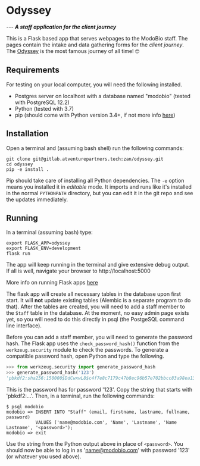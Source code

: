 # Odyssey

--- **_A staff application for the client journey_**

This is a Flask based app that serves webpages to the ModoBio staff. The pages contain the intake and data gathering forms for the _client journey_. The [Odyssey](https://en.wikipedia.org/wiki/Odyssey) is the most famous journey of all time! 🤓

## Requirements

For testing on your local computer, you will need the following installed.

- Postgres server on localhost with a database named "modobio" (tested with PostgreSQL 12.2)
- Python (tested with 3.7)
- pip (should come with Python version 3.4+, if not more info [here](https://pip.pypa.io/en/stable/installing/))

## Installation

Open a terminal and (assuming bash shell) run the following commands:

```shell
git clone git@gitlab.atventurepartners.tech:zan/odyssey.git
cd odyssey
pip -e install .
```

Pip should take care of installing all Python dependencies. The `-e` option means you installed it in _editable_ mode. It imports and runs like it's installed in the normal `PYTHONPATH` directory, but you can edit it in the git repo and see the updates immediately.

## Running

In a terminal (assuming bash) type:

```shell
export FLASK_APP=odyssey
export FLASK_ENV=development
flask run
```

The app will keep running in the terminal and give extensive debug output. If all is well, navigate your browser to http://localhost:5000

More info on running Flask apps [here](https://flask.palletsprojects.com/en/1.1.x/quickstart/)

The flask app will create all necessary tables in the database upon first start. It will **not** update existing tables (Alembic is a separate program to do that). After the tables are created, you will need to add a staff member to the `Staff` table in the database. At the moment, no easy admin page exists yet, so you will need to do this directly in psql (the PostgeSQL command line interface).

Before you can add a staff member, you will need to generate the password hash. The Flask app uses the `check_password_hash()` function from the `werkzeug.security` module to check the passwords. To generate a compatible password hash, open Python and type the following.

```python
>>> from werkzeug.security import generate_password_hash
>>> generate_password_hash('123')
'pbkdf2:sha256:150000$DdCwxwL8$c4f7e8c7179c47b8ec96b57e702bbcc83a98ea13575dfd74ca11b88f4069b3f1'
```

This is the password has for password '123'. Copy the string that starts with 'pbkdf2:...'. Then, in a terminal, run the following commands:

```shell
$ psql modobio
modobio => INSERT INTO "Staff" (email, firstname, lastname, fullname, password)
           VALUES ('name@modobio.com', 'Name', 'Lastname', 'Name Lastname', '<password>');
modobio => exit
```

Use the string from the Python output above in place of `<password>`. You should now be able to log in as 'name@modobio.com' with password '123' (or whatever you used above).
